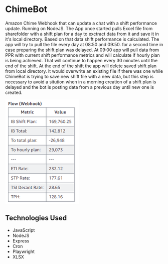 # ChimeBot
Amazon Chime Webhook that can update a chat with a shift performance update. Running on NodeJS. The App once started pulls Excel file from sharefolder with a shift plan for a day to exctract data from it and save it in it's local directory. Based on that data shift performance is calculated. The app will try to pull the file every day at 08:50 and 09:50. for a second time in case preparing the shift plan was delayed.
At 09:00 app will pull data from PPR with current shift performance metrics and will calculate if hourly plan is being achieved. That will continue to happen every 30 minutes until the end of the shift.
At the end of the shift the app will delete saved shift plan from local directory. It would overwrite an existing file if there was one while ChimeBot is trying to save new shift file with a new data, but this step is necessary to avoid a sitution when in a morning creation of a shift plan is delayed and the bot is posting data from a previous day until new one is created.

![](https://github.com/lukablasi/ChimeBot/blob/main/screenshots/flowbot.PNG)

## Technologies Used
<ul>
  <li>JavaScript</li>
  <li>NodeJS</li>
  <li>Express</li>
  <li>Cron</li>
  <li>Playwright</li>
  <li>XLSX</li>
</ul>

## 
